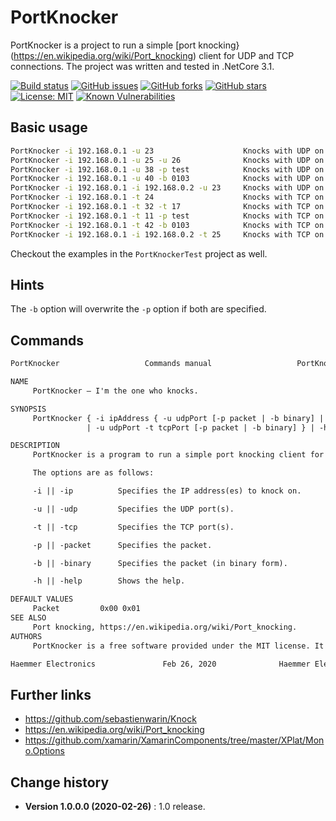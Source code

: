 PortKnocker
====================================

PortKnocker is a project to run a simple [port knocking}(https://en.wikipedia.org/wiki/Port_knocking) client for UDP and TCP connections. The project was written and tested in .NetCore 3.1.

[![Build status](https://ci.appveyor.com/api/projects/status/02q1t1mf09sk95n3?svg=true)](https://ci.appveyor.com/project/SeppPenner/portknocker)
[![GitHub issues](https://img.shields.io/github/issues/SeppPenner/PortKnocker.svg)](https://github.com/SeppPenner/PortKnocker/issues)
[![GitHub forks](https://img.shields.io/github/forks/SeppPenner/PortKnocker.svg)](https://github.com/SeppPenner/PortKnocker/network)
[![GitHub stars](https://img.shields.io/github/stars/SeppPenner/PortKnocker.svg)](https://github.com/SeppPenner/PortKnocker/stargazers)
[![License: MIT](https://img.shields.io/badge/License-MIT-blue.svg)](https://raw.githubusercontent.com/SeppPenner/PortKnocker/master/License.txt)
[![Known Vulnerabilities](https://snyk.io/test/github/SeppPenner/PortKnocker/badge.svg)](https://snyk.io/test/github/SeppPenner/PortKnocker)

## Basic usage
```cmd
PortKnocker -i 192.168.0.1 -u 23      				Knocks with UDP on 192.168.0.1:23.
PortKnocker -i 192.168.0.1 -u 25 -u 26     			Knocks with UDP on 192.168.0.1:25 and 192.168.0.1:26.
PortKnocker -i 192.168.0.1 -u 38 -p test    		Knocks with UDP on 192.168.0.1:38 and sends the string 'test'.
PortKnocker -i 192.168.0.1 -u 40 -b 0103    		Knocks with UDP on 192.168.0.1:40 and sends the hexadecimal value '0x01 0x03'.
PortKnocker -i 192.168.0.1 -i 192.168.0.2 -u 23     Knocks with UDP on 192.168.0.1:23 and 192.168.0.2:23.
PortKnocker -i 192.168.0.1 -t 24      				Knocks with TCP on 192.168.0.1:24.
PortKnocker -i 192.168.0.1 -t 32 -t 17     			Knocks with TCP on 192.168.0.1:32 and 192.168.0.1:17.
PortKnocker -i 192.168.0.1 -t 11 -p test    		Knocks with TCP on 192.168.0.1:11 and sends the string 'test'.
PortKnocker -i 192.168.0.1 -t 42 -b 0103    		Knocks with TCP on 192.168.0.1:42 and sends the hexadecimal value '0x01 0x03'.
PortKnocker -i 192.168.0.1 -i 192.168.0.2 -t 25     Knocks with TCP on 192.168.0.1:25 and 192.168.0.2:25.
```

Checkout the examples in the `PortKnockerTest` project as well.

## Hints
The `-b` option will overwrite the `-p` option if both are specified.

## Commands

```html
PortKnocker                   Commands manual                   PortKnocker

NAME
     PortKnocker — I'm the one who knocks.

SYNOPSIS
     PortKnocker { -i ipAddress { -u udpPort [-p packet | -b binary] | -t tcpPort [-p packet | -b binary]
                 | -u udpPort -t tcpPort [-p packet | -b binary] } | -h }

DESCRIPTION
     PortKnocker is a program to run a simple port knocking client for UDP and TCP connections.

     The options are as follows:

     -i || -ip          Specifies the IP address(es) to knock on.

     -u || -udp         Specifies the UDP port(s).

     -t || -tcp         Specifies the TCP port(s).

     -p || -packet      Specifies the packet.

     -b || -binary      Specifies the packet (in binary form).

     -h || -help        Shows the help.

DEFAULT VALUES
     Packet         0x00 0x01
SEE ALSO
     Port knocking, https://en.wikipedia.org/wiki/Port_knocking.
AUTHORS
     PortKnocker is a free software provided under the MIT license. It is written by SeppPenner.

Haemmer Electronics               Feb 26, 2020              Haemmer Electronics
```

## Further links
* https://github.com/sebastienwarin/Knock
* https://en.wikipedia.org/wiki/Port_knocking
* https://github.com/xamarin/XamarinComponents/tree/master/XPlat/Mono.Options

Change history
--------------

* **Version 1.0.0.0 (2020-02-26)** : 1.0 release.
